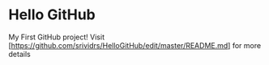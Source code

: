 # Hello GitHub
My First GitHub project!
Visit [https://github.com/srividrs/HelloGitHub/edit/master/README.md] for more details

